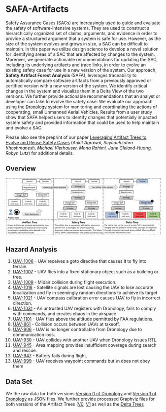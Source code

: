 # SAFA-Artifacts
Safety Assurance Cases (SACs) are increasingly used to guide and evaluate the safety of software-intensive systems. They are used to construct a hierarchically organized set of claims, arguments, and evidence in order to provide a structured argument that a system is safe for use. However, as the size of the system evolves and grows in size, a SAC can be difficult to maintain.  In this paper we utilize design science to develop a novel solution for identifying areas of a SAC that are affected by changes to the system. Moreover, we generate actionable recommendations for updating the SAC, including its underlying artifacts and trace links, in order to evolve an existing safety case for use in a new version of the system.  Our approach, **Safety Artifact Forest Analysis** (SAFA), leverages traceability to automatically compare software artifacts from a previously approved or certified version with a new version of the system. We identify critical changes in the system and visualize them in a Delta View of the two versions. We further provide  actionable recommendations that an analyst or developer can take to evolve the safety case. We evaluate our approach using the [Dronology](http://www.dronology.info) system for monitoring and coordinating the actions of cooperating, small Unmanned Aerial Vehicles. Results from a user study show that SAFA helped users to identify changes that potentially impacted system safety and provided information that could be used to help maintain and evolve a SAC. 

Please also see the preprint of our paper [Leveraging Artifact Trees to Evolve and Reuse Safety Cases](icse_19_safa_preprint.pdf)
(*Ankit Agrawal, Seyedehzahra Khoshmanesh, Michael Vierhauser, Mona Rahimi, Jane Cleland-Huang, Robyn Lutz*)
for additional details.

## Overview

![SAFA Approach](/SAFA_process.png)


## Hazard Analysis

1.  [UAV-1006](/UAV-1006.md) - UAV receives a goto directive that causes it to fly into terrain.
2.  [UAV-1007](/UAV-1007.md) - UAV flies into a fixed stationary object such as a building or tree.
3.  [UAV-1009](/UAV-1009.md) - Midair collision during flight execution.
4.  [UAV-1018](/UAV-1018.md) - Satellite signals are lost causing the UAV to lose accurate localization and fly in seemingly                                  random directions to achieve its target
5.  [UAV-1021](/UAV-1021.md) - UAV compass calibration error causes UAV to fly in incorrect direction.
6.  [UAV-1031](/UAV-1031.md) - An untrusted UAV registers with Dronology, fails to comply with commands, and creates chaos in                                the airspace.
7.  [UAV-1101](/UAV-1101.md) - UAV flies above the altitude permitted by FAA regulations.
8.  [UAV-861](/UAV-861.md)   - Collision occurs between UAVs at takeoff.
9.  [UAV-906](/UAV-906.md)   - UAV is no longer controllable from Dronology due to communication loss.
10. [UAV-930](/UAV-930.md)   - UAV collides with another UAV when Dronology issues RTL. 
11. [UAV-945](/UAV-945.md)   - Area mapping provides insufficient coverage during search and rescue.
12. [UAV-947](/UAV-947.md)   - Battery fails during flight.
13. [UAV-999](/UAV-999.md)   - UAV receives waypoint commands but \n does not obey them


## Data Set

We the raw data for both versions  [Version 0 of Dronology](/V0-simplified.json) and  [Version 1 of Dronology](/V1-simplified.json) as JSON files. 
We further provide processed Graphviz files for both versions of the Artifact Trees ([V0](/V0_raw_artifact_GraphvizFiles), [V1](/V1_raw_artifact_GraphvizFiles) as well as the [Delta Trees](/Delta_gvFiles)


